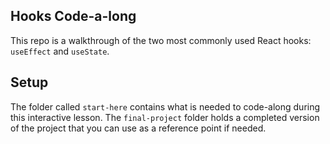 ## Hooks Code-a-long

This repo is a walkthrough of the two most commonly used React hooks: `useEffect` and `useState`.

## Setup
The folder called `start-here` contains what is needed to code-along during this interactive lesson. The `final-project` folder holds a completed version of the project that you can use as a reference point if needed. 